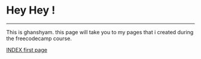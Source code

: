 
<!DOCTYPE html>
<html lang = "en">
<head>
</head>
<body>
  <h1>Hey Hey ! </h1>
  <hr>
  <p>This is ghanshyam. this page will take you to my pages that i created during the freecodecamp course.</p>
  <nav>
    <a href="index.html" target="_blank">INDEX </a>
    <a href="structure.html" target="_blank">first page </a>
    
  </nav>

</body>
</html>
